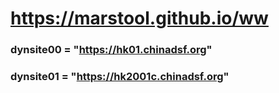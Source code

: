# https://marstool.github.io/ww

### dynsite00 = "https://hk01.chinadsf.org"
### dynsite01 = "https://hk2001c.chinadsf.org"
